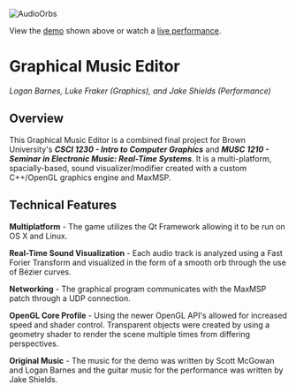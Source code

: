 ![AudioOrbs](images/DismalThoughtfulKoi.gif)

View the <a href="https://vimeo.com/181585320" target="_blank">demo</a> shown above or watch a <a href="https://vimeo.com/117489883">live performance</a>.

# Graphical Music Editor

*Logan Barnes, Luke Fraker (Graphics), and Jake Shields (Performance)*

## Overview

This Graphical Music Editor is a combined final project for Brown University's ***CSCI 1230 - Intro to Computer Graphics*** and ***MUSC 1210 - Seminar in Electronic Music: Real-Time Systems***. It is a multi-platform, spacially-based, sound visualizer/modifier created with a custom C++/OpenGL graphics engine and MaxMSP.

## Technical Features
**Multiplatform** - The game utilizes the Qt Framework allowing it to be run on OS X and Linux.

**Real-Time Sound Visualization** - Each audio track is analyzed using a Fast Forier Transform and visualized in the form of a smooth orb through the use of Bézier curves.

**Networking** - The graphical program communicates with the MaxMSP patch through a UDP connection.

**OpenGL Core Profile** - Using the newer OpenGL API's allowed for increased speed and shader control. Transparent objects were created by using a geometry shader to render the scene multiple times from differing perspectives.

**Original Music** - The music for the demo was written by Scott McGowan and Logan Barnes and the guitar music for the performance was written by Jake Shields.

